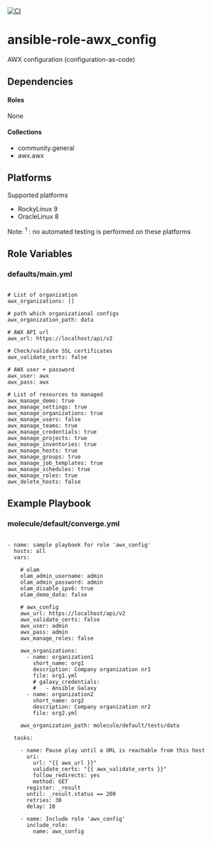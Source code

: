 [![CI](https://github.com/de-it-krachten/ansible-role-awx_config/workflows/CI/badge.svg?event=push)](https://github.com/de-it-krachten/ansible-role-awx_config/actions?query=workflow%3ACI)


# ansible-role-awx_config

AWX configuration (configuration-as-code)



## Dependencies

#### Roles
None

#### Collections
- community.general
- awx.awx

## Platforms

Supported platforms

- RockyLinux 9
- OracleLinux 8

Note:
<sup>1</sup> : no automated testing is performed on these platforms

## Role Variables
### defaults/main.yml
<pre><code>
# List of organization
awx_organizations: []

# path which organizational configs
awx_organization_path: data

# AWX API url
awx_url: https://localhost/api/v2

# Check/validate SSL certificates
awx_validate_certs: false

# AWX user + password
awx_user: awx
awx_pass: awx

# List of resources to managed
awx_manage_demo: true
awx_manage_settings: true
awx_manage_organizations: true
awx_manage_users: false
awx_manage_teams: true
awx_manage_credentials: true
awx_manage_projects: true
awx_manage_inventories: true
awx_manage_hosts: true
awx_manage_groups: true
awx_manage_job_templates: true
awx_manage_schedules: true
awx_manage_roles: true
awx_delete_hosts: false
</pre></code>




## Example Playbook
### molecule/default/converge.yml
<pre><code>
- name: sample playbook for role 'awx_config'
  hosts: all
  vars:

    # olam
    olam_admin_username: admin
    olam_admin_password: admin
    olam_disable_ipv6: true
    olam_demo_data: false

    # awx_config
    awx_url: https://localhost/api/v2
    awx_validate_certs: false
    awx_user: admin
    awx_pass: admin
    awx_manage_roles: false

    awx_organizations:
      - name: organization1
        short_name: org1
        description: Company organization nr1
        file: org1.yml
        # galaxy_credentials:
        #   - Ansible Galaxy
      - name: organization2
        short_name: org2
        description: Company organization nr2
        file: org2.yml

    awx_organization_path: molecule/default/tests/data

  tasks:

    - name: Pause play until a URL is reachable from this host
      uri:
        url: "{{ awx_url }}"
        validate_certs: "{{ awx_validate_certs }}"
        follow_redirects: yes
        method: GET
      register: _result
      until: _result.status == 200
      retries: 30
      delay: 10

    - name: Include role 'awx_config'
      include_role:
        name: awx_config
</pre></code>
